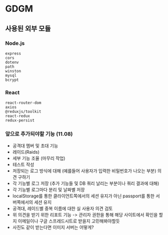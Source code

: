 GDGM
====

사용된 외부 모듈
------------
### Node.js
```
express
cors
dotenv
path
winston
mysql
bcrypt
```

### React
```
react-router-dom
axios
@reduxjs/toolkit
react-redux
redux-persist
```

### 앞으로 추가되야할 기능 (11.08)
- 공격대 멤버 및 초대 기능
- 레이드(Raids)
- 세부 기능 조율 (마무리 작업)
- 테스트 작성
- 저장되는 로그 방식에 대해 (예를들어 사용자가 입력한 비밀번호가 나오는 부분) 의견 구하기
- 각 기능별 로그 저장 (추가 기능들 및 DB 쿼리 날리는 부분이나 쿼리 결과에 대해)
- 각 기능별 로그마다 분리 및 날짜별 저장
- localStorage를 통한 클라이언트쪽에서의 세션 유지가 아닌 passport를 통한 서버쪽에서의 세션 유지
- 공격대, 레이드별 중복 이름에 대한 실 사용자 의견 검토
- 위 의견을 받기 위한 리포트 기능 -> 관리자 권한을 통해 해당 사이트에서 확인을 할지 이메일이나 구글 스프레드시트로 받을지 고민해봐야할듯
- 사진도 같이 받는다면 이미지 서버는 어떻게?
